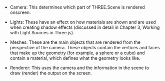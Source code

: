 - Camera: This determines which part of THREE.Scene is rendered onscreen.

- Lights: These have an effect on how materials are shown and are used when creating shadow effects (discussed in detail in Chapter 3, Working with Light Sources in Three.js).

- Meshes: These are the main objects that are rendered from the perspective of the camera. These objects contain the vertices and faces that make up the geometry (for example, a sphere or a cube) and contain a material, which defines what the geometry looks like.

- Renderer: This uses the camera and the information in the scene to draw (render) the output on the screen.
